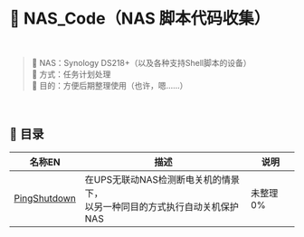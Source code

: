 # 🍦 NAS_Code（NAS 脚本代码收集）  

<br>  

> 💾 NAS：Synology DS218+（以及各种支持Shell脚本的设备）  
> 🖖 方式：任务计划处理  
> 🎁 目的：方便后期整理使用（也许，嗯......）  
  
<br>

## 📖 目录  

| 名称EN | 描述 | 说明 |  
|---|---|---| 
| [PingShutdown](./PingShutdown) | 在UPS无联动NAS检测断电关机的情景下，<br>以另一种同目的方式执行自动关机保护NAS | 未整理0% |  